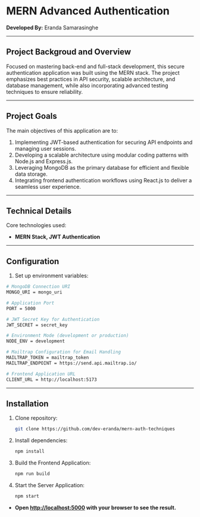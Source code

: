 # MERN Advanced Authentication

**Developed By:** Eranda Samarasinghe
<hr />

## Project Backgroud and Overview
Focused on mastering back-end and full-stack development, this secure authentication application was built using the MERN stack. The project emphasizes best practices in API security, scalable architecture, and database management, while also incorporating advanced testing techniques to ensure reliability.
<hr />

## Project Goals
The main objectives of this application are to:

1. Implementing JWT-based authentication for securing API endpoints and managing user sessions.
2. Developing a scalable architecture using modular coding patterns with Node.js and Express.js.
3. Leveraging MongoDB as the primary database for efficient and flexible data storage.
4. Integrating frontend authentication workflows using React.js to deliver a seamless user experience.
<hr />

## Technical Details
Core technologies used: 

- **MERN Stack, JWT Authentication**
<hr />

## Configuration
1. Set up environment variables:
```sh
# MongoDB Connection URI
MONGO_URI = mongo_uri

# Application Port
PORT = 5000

# JWT Secret Key for Authentication
JWT_SECRET = secret_key

# Environment Mode (development or production)
NODE_ENV = development

# Mailtrap Configuration for Email Handling
MAILTRAP_TOKEN = mailtrap_token
MAILTRAP_ENDPOINT = https://send.api.mailtrap.io/

# Frontend Application URL
CLIENT_URL = http://localhost:5173

```
<hr />

## Installation
1. Clone repository:
   ```sh
   git clone https://github.com/dev-eranda/mern-auth-techniques
   
2. Install dependencies:
   ```sh
   npm install

3. Build the Frontend Application:
   ```sh
   npm run build

4. Start the Server Application:
   ```sh
   npm start
   
  - **Open [http://localhost:5000](http://localhost:5000) with your browser to see the result.**
